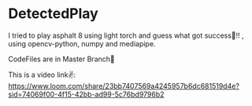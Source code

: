 # DetectedPlay
I tried to play asphalt 8 using light torch and guess what got success🥭!! , using opencv-python, numpy and mediapipe.

CodeFiles are in Master Branch🍓

This is a video link✌️: https://www.loom.com/share/23bb7407569a4245957b6dc681519d4e?sid=74069f00-4f15-42bb-ad99-5c76bd9796b2
